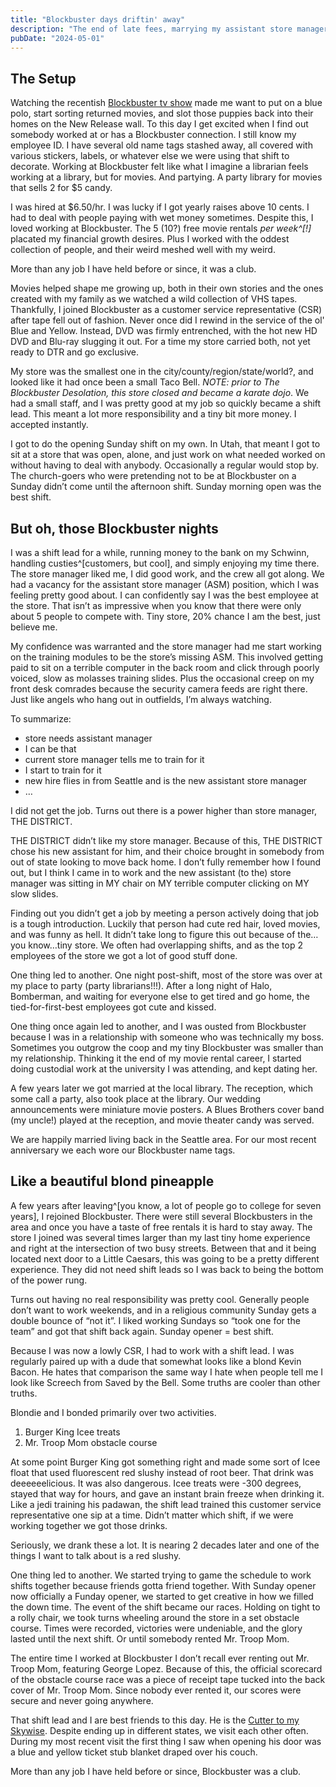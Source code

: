 ```yaml
---
title: "Blockbuster days driftin' away"
description: "The end of late fees, marrying my assistant store manager, and BFF-ing my shift lead"
pubDate: "2024-05-01"
---
```


## The Setup

Watching the recentish [Blockbuster tv show](https://en.wikipedia.org/wiki/Blockbuster_(TV_series)) made me want to put on a blue polo, start sorting returned movies, and slot those puppies back into their homes on the New Release wall. To this day I get excited when I find out somebody worked at or has a Blockbuster connection. I still know my employee ID. I have several old name tags stashed away, all covered with various stickers, labels, or whatever else we were using that shift to decorate. Working at Blockbuster felt like what I imagine a librarian feels working at a library, but for movies. And partying. A party library for movies that sells 2 for $5 candy.

I was hired at $6.50/hr. I was lucky if I got yearly raises above 10 cents. I had to deal with people paying with wet money sometimes. Despite this, I loved working at Blockbuster. The 5 (10?) free movie rentals *per week^[!]* placated my financial growth desires. Plus I worked with the oddest collection of people, and their weird meshed well with my weird.

More than any job I have held before or since, it was a club.

Movies helped shape me growing up, both in their own stories and the ones created with my family as we watched a wild collection of VHS tapes. Thankfully, I joined Blockbuster as a customer service representative (CSR) after tape fell out of fashion. Never once did I rewind in the service of the ol' Blue and Yellow. Instead, DVD was firmly entrenched, with the hot new HD DVD and Blu-ray slugging it out. For a time my store carried both, not yet ready to DTR and go exclusive.

My store was the smallest one in the city/county/region/state/world?, and looked like it had once been a small Taco Bell. *NOTE: prior to The Blockbuster Desolation, this store closed and became a karate dojo*. We had a small staff, and I was pretty good at my job so quickly became a shift lead. This meant a lot more responsibility and a tiny bit more money. I accepted instantly.

I got to do the opening Sunday shift on my own. In Utah, that meant I got to sit at a store that was open, alone, and just work on what needed worked on without having to deal with anybody. Occasionally a regular would stop by. The church-goers who were pretending not to be at Blockbuster on a Sunday didn’t come until the afternoon shift. Sunday morning open was the best shift.

## But oh, those Blockbuster nights

I was a shift lead for a while, running money to the bank on my Schwinn, handling custies^[customers, but cool], and simply enjoying my time there. The store manager liked me, I did good work, and the crew all got along. We had a vacancy for the assistant store manager (ASM) position, which I was feeling pretty good about. I can confidently say I was the best employee at the store. That isn’t as impressive when you know that there were only about 5 people to compete with. Tiny store, 20% chance I am the best, just believe me.

My confidence was warranted and the store manager had me start working on the training modules to be the store’s missing ASM. This involved getting paid to sit on a terrible computer in the back room and click through poorly voiced, slow as molasses training slides. Plus the occasional creep on my front desk comrades because the security camera feeds are right there. Just like angels who hang out in outfields, I’m always watching.

To summarize:

- store needs assistant manager
- I can be that
- current store manager tells me to train for it
- I start to train for it
- new hire flies in from Seattle and is the new assistant store manager
- …

I did not get the job. Turns out there is a power higher than store manager, THE DISTRICT.

THE DISTRICT didn’t like my store manager. Because of this, THE DISTRICT chose his new assistant for him, and their choice brought in somebody from out of state looking to move back home. I don’t fully remember how I found out, but I think I came in to work and the new assistant (to the) store manager was sitting in MY chair on MY terrible computer clicking on MY slow slides.

Finding out you didn’t get a job by meeting a person actively doing that job is a tough introduction. Luckily that person had cute red hair, loved movies, and was funny as hell. It didn’t take long to figure this out because of the…you know…tiny store. We often had overlapping shifts, and as the top 2 employees of the store we got a lot of good stuff done.

One thing led to another. One night post-shift, most of the store was over at my place to party (party librarians!!!). After a long night of Halo, Bomberman, and waiting for everyone else to get tired and go home, the tied-for-first-best employees got cute and kissed.

One thing once again led to another, and I was ousted from Blockbuster because I was in a relationship with someone who was technically my boss. Sometimes you outgrow the coop and my tiny Blockbuster was smaller than my relationship. Thinking it the end of my movie rental career, I started doing custodial work at the university I was attending, and kept dating her.

A few years later we got married at the local library. The reception, which some call a party, also took place at the library. Our wedding announcements were miniature movie posters. A Blues Brothers cover band (my uncle!) played at the reception, and movie theater candy was served.

We are happily married living back in the Seattle area. For our most recent anniversary we each wore our Blockbuster name tags.

## Like a beautiful blond pineapple

A few years after leaving^[you know, a lot of people go to college for seven years], I rejoined Blockbuster. There were still several Blockbusters in the area and once you have a taste of free rentals it is hard to stay away.  The store I joined was several times larger than my last tiny home experience and right at the intersection of two busy streets. Between that and it being located next door to a Little Caesars, this was going to be a pretty different experience. They did not need shift leads so I was back to being the bottom of the power rung.

Turns out having no real responsibility was pretty cool. Generally people don’t want to work weekends, and in a religious community Sunday gets a double bounce of “not it”. I liked working Sundays so “took one for the team” and got that shift back again. Sunday opener = best shift.

Because I was now a lowly CSR, I had to work with a shift lead. I was regularly paired up with a dude that somewhat looks like a blond Kevin Bacon. He hates that comparison the same way I hate when people tell me I look like Screech from Saved by the Bell. Some truths are cooler than other truths.

Blondie and I bonded primarily over two activities.

1. Burger King Icee treats
2. Mr. Troop Mom obstacle course

At some point Burger King got something right and made some sort of Icee float that used fluorescent red slushy instead of root beer. That drink was deeeeeelicious. It was also dangerous. Icee treats were -300 degrees, stayed that way for hours, and gave an instant brain freeze when drinking it. Like a jedi training his padawan, the shift lead trained this customer service representative one sip at a time. Didn’t matter which shift, if we were working together we got those drinks.

Seriously, we drank these a lot. It is nearing 2 decades later and one of the things I want to talk about is a red slushy.

One thing led to another. We started trying to game the schedule to work shifts together because friends gotta friend together. With Sunday opener now officially a Funday opener, we started to get creative in how we filled the down time. The event of the shift became our races. Holding on tight to a rolly chair, we took turns wheeling around the store in a set obstacle course. Times were recorded, victories were undeniable, and the glory lasted until the next shift. Or until somebody rented Mr. Troop Mom.

The entire time I worked at Blockbuster I don’t recall ever renting out Mr. Troop Mom, featuring George Lopez. Because of this, the official scorecard of the obstacle course race was a piece of receipt tape tucked into the back cover of Mr. Troop Mom. Since nobody ever rented it, our scores were secure and never going anywhere.

That shift lead and I are best friends to this day. He is the [Cutter to my Skywise](https://elfquest.com/). Despite ending up in different states, we visit each other often. During my most recent visit the first thing I saw when opening his door was a blue and yellow ticket stub blanket draped over his couch.

More than any job I have held before or since, Blockbuster was a club.
